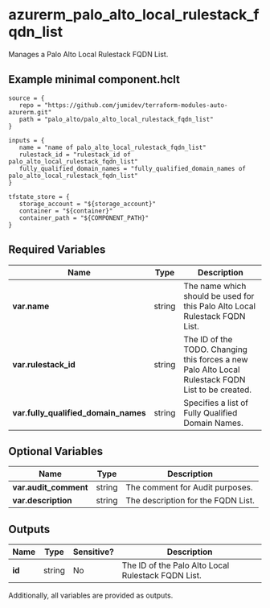 # azurerm_palo_alto_local_rulestack_fqdn_list

Manages a Palo Alto Local Rulestack FQDN List.

## Example minimal component.hclt

```hcl
source = {
   repo = "https://github.com/jumidev/terraform-modules-auto-azurerm.git" 
   path = "palo_alto/palo_alto_local_rulestack_fqdn_list" 
}

inputs = {
   name = "name of palo_alto_local_rulestack_fqdn_list" 
   rulestack_id = "rulestack_id of palo_alto_local_rulestack_fqdn_list" 
   fully_qualified_domain_names = "fully_qualified_domain_names of palo_alto_local_rulestack_fqdn_list" 
}

tfstate_store = {
   storage_account = "${storage_account}" 
   container = "${container}" 
   container_path = "${COMPONENT_PATH}" 
}

```

## Required Variables

| Name | Type |  Description |
| ---- | --------- |  ----------- |
| **var.name** | string |  The name which should be used for this Palo Alto Local Rulestack FQDN List. | 
| **var.rulestack_id** | string |  The ID of the TODO. Changing this forces a new Palo Alto Local Rulestack FQDN List to be created. | 
| **var.fully_qualified_domain_names** | string |  Specifies a list of Fully Qualified Domain Names. | 

## Optional Variables

| Name | Type |  Description |
| ---- | --------- |  ----------- |
| **var.audit_comment** | string |  The comment for Audit purposes. | 
| **var.description** | string |  The description for the FQDN List. | 



## Outputs

| Name | Type | Sensitive? | Description |
| ---- | ---- | --------- | --------- |
| **id** | string | No  | The ID of the Palo Alto Local Rulestack FQDN List. | 

Additionally, all variables are provided as outputs.
